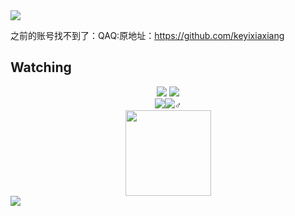 <img align="center" src="https://github-readme-streak-stats.herokuapp.com/?user=kyxiaxiang&theme=radical&hide_border=true" />

之前的账号找不到了：QAQ:原地址：https://github.com/keyixiaxiang

<h2>Watching</h2>
<div align="center">
<img src="https://profile-counter.glitch.me/kyxiaxiang/count.svg">
<img src="https://stats.justsong.cn/api/bilibili/?id=1067016511&theme=radical#&lang=zh-CN">
</div>



<div align="center"><img src="https://komarev.com/ghpvc/?username=kyxiaxiang&amp;label=Views&amp;color=0e75b6&amp;style=flat"style="max-width: 100%;"><img src="https://badges.pufler.dev/visits/kyxiaxiang/kyxiaxiang?color=black&logo=github&style=flat-square">♂
</div>

<div align="center"> <img height="137px" src="https://github-readme-stats.vercel.app/api?username=kyxiaxiang&hide_title=true&hide_border=true&show_icons=trueline_height=21&text_color=000&icon_color=000&bg_color=0,ea6161,ffc64d,fffc4d,52fa5a&theme=graywhite" /> </div>



<div align=""> <img src=https://github-readme-stats.vercel.app/api/top-langs/?username=kyxiaxiang&theme=radical&show_icons=true>
</div>
